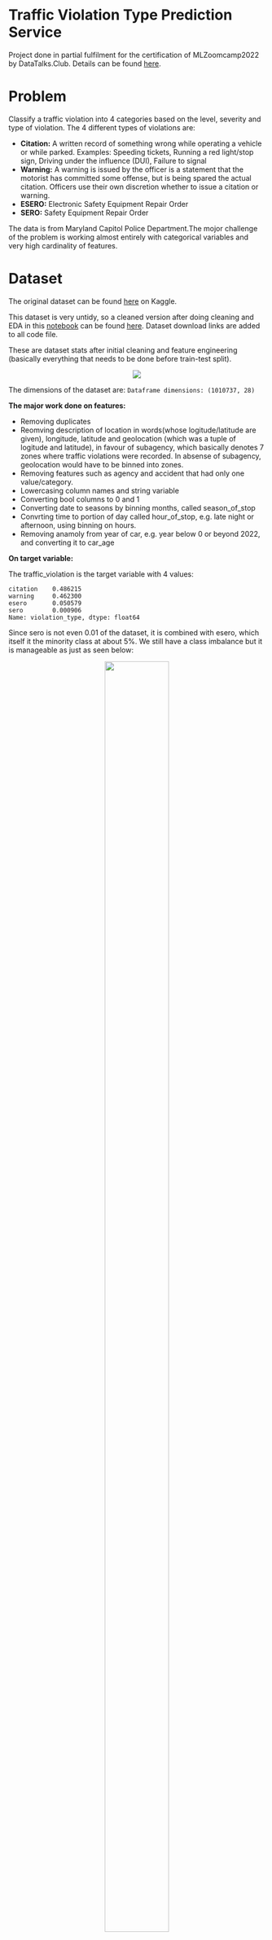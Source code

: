 # Traffic Violation Type Prediction Service

Project done in partial fulfilment for the certification of MLZoomcamp2022 by DataTalks.Club. Details can be found [here](https://github.com/alexeygrigorev/mlbookcamp-code/blob/master/course-zoomcamp/cohorts/2022/projects.md#midterm-project).

# Problem

Classify a traffic violation into 4 categories based on the level, severity and type of violation. The 4 different types of violations are:

- **Citation:** A written record of something wrong while operating a vehicle or while parked. Examples: Speeding tickets, Running a red light/stop sign, Driving under the influence (DUI), Failure to signal
- **Warning:** A warning is issued by the officer is a statement that the motorist has committed some offense, but is being spared the actual citation. Officers use their own discretion whether to issue a citation or warning.
- **ESERO:** Electronic Safety Equipment Repair Order
- **SERO:** Safety Equipment Repair Order

The data is from Maryland Capitol Police Department.The mojor challenge of the problem is working almost entirely with categorical variables and very high cardinality of features.

# Dataset

The original dataset can be found [here](https://www.kaggle.com/datasets/felix4guti/traffic-violations-in-usa?select=Traffic_Violations.csv) on Kaggle.

This dataset is very untidy, so a cleaned version after doing cleaning and EDA in this [notebook](./TrafficViolation_Clean_EDA%20final.ipynb) can be found [here](https://github.com/MemoonaTahira/Traffic_Violation_Classification/releases/download/latest/cleaned_traffic_violations.csv). Dataset download links are added to all code file.

These are dataset stats after initial cleaning and feature engineering (basically everything that needs to be done before train-test split).

<p align="center">
    <img src = "./imgs/dataset_stats.jpg">
</p>

The dimensions of the dataset are: `Dataframe dimensions: (1010737, 28)`

**The major work done on features:**

- Removing duplicates
- Reomving description of location in words(whose logitude/latitude are given), longitude, latitude and geolocation (which was a tuple of logitude and latitude), in favour of subagency, which basically denotes 7 zones where traffic violations were recorded. In absense of subagency, geolocation would have to be binned into zones.
- Removing features such as agency and accident that had only one value/category.
- Lowercasing column names and string variable
- Converting bool columns to 0 and 1
- Converting date to seasons by binning months, called season_of_stop
- Convrting time to portion of day called hour_of_stop, e.g. late night or afternoon, using binning on hours.
- Removing anamoly from year of car, e.g. year below 0 or beyond 2022, and converting it to car_age

**On target variable:**

The traffic_violation is the target variable with 4 values:

```
citation    0.486215
warning     0.462300
esero       0.050579
sero        0.000906
Name: violation_type, dtype: float64
```

Since sero is not even 0.01 of the dataset, it is combined with esero, which itself it the minority class at about 5%. We still have a class imbalance but it is manageable as just as seen below:

<p align="center">
<img src = "./imgs/class_imbalance.png" width=50% height = 80%>
</p>

# Methodology

The methodology followed is CRISP-DM, with roughly the same outline as week 1-7 of [MLZoomcamp](https://github.com/alexeygrigorev/mlbookcamp-code/tree/master/course-zoomcamp).

We start with data cleaing and EDA, and then feature engineering and feature selection, while doing doing missing value imputations, scaling, one-hot encoding and dimensionality reduction.

Once we have a cleaned dataset, we train it on fine-tuned linear and tree based models and use validation set to select best model. The best model is the trained on full train data, and tested one last time on withheld dataset.

Finally, the model is containerized with BentoML and deployed as a classification service to predict the type of traffic violation.

Full workflow [here](./TrafficViolation_Clean_EDA%20final.ipynb) in this jupyter notebook.

# Reproducibility

The whole project is reproducible, ideally via bentoML. Here are details how to recreate the project at every step:

## 1. Create conda environment:

Create a conda environement from requirement.txt file using the requirement.txt file [here](./requirements.txt):

```
conda create --name traffic_classify --file requirements.txt
```

(P.S. If you want to use a pip environment, you can also use [pip-requirement.txt](./pip_requirements.txt) to install it.)

Using the newly created conda environement, explore the notebook for cleaning, EDA feature engineering and selecting best model, which is the [TrafficViolation_Clean_EDA.ipynb](./TrafficViolation_Clean_EDA.ipynb)

## 2. Analysis and Results:

Have a look at model pipelines (Logistic Regression, Random Forest and XGBoost) and detailed results [here](./results.md).

## 3. Train the final model:

Using the same environment as before, i.e. traffic_classify:

Run the final_train.py file to train the best model with tuned parameters on the cleaned dataset. In a terminal with the traffic_classify environment activated, run this:

`python final_Train.py`

It will save these items:

- xgboost_traffic_violation_model.sav
- sklearn_pipeline.pkl
- bentoML model with both the xgboost final model and custom pipeline object

The first two are for reference to avoid complete retraining, but the last model is the one we will use throughout in the next steps.

Check that your model saved correctly by running `bentoml models list`

## 4. (Optional) Build the BentoML model and serve it locally:

Run from terminal with conda env traffic_classify activated:

```
bentoml serve service.py:svc --reload
```

This step tests the bentoML model before converting it to a service. This step is great for development as the service automatically keep reloading to reflect any changes.

## 5. Build the BentoML service and serve it locally:

- First, get list of models stored in the bentoml models directory

`bentoml models list`

- Get name and tag of the model you want, e.g. in my case:

`"traffic_violation_classification:c3zxrptavo3q4vhb"`

- Use you own model name and tag in [service.py](./service.py) in line 9, and make sure to use it with quotes included, i.e. `"traffic_violation_classification:c3zxrptavo3q4vhb"`

- Build the bentoML service.

`bentoml build`

- And you'll see this:

<p align="center">
<img src = "./imgs/bentobuild.jpg" width=80%>
</p>

- Serve the container by running this is the terminal:

`bentoml serve --production`

- Now you can test your bentoML service now running a classification service locally as explained in next step.

## 6. Using Swagger UI once the service is runnnig locally:

Go to any browser and open this link: 0.0.0.0:3000 OR localhost:3000

It will open the Swagger UI which looks like this:

<div style="text-align:center">
<img src = "./imgs/swagger1.jpg" width = 80% >
</div>

Click on "try it out" and paste the sample test user given below and click execute:

    {
    "subagency": "4th_district,_wheaton",
    "belts": 0,
    "personal_injury": 0,
    "property_damage": 0,
    "fatal": 0,
    "commercial_license": 1,
    "hazmat": 0,
    "commercial_vehicle": 0,
    "alcohol": 0,
    "work_zone": 0,
    "state": "md",
    "vehicletype": "02_-_automobile",
    "make": "honda",
    "model": "civic",
    "color": "red",
    "charge": "21-904(b2)",
    "article": "transportation_article",
    "contributed_to_accident": 0,
    "race": "hispanic",
    "gender": "m",
    "driver_city": "silver_spring",
    "driver_state": "md",
    "dl_state": "md",
    "arrest_type": "a_-_marked_patrol",
    "season_of_stop": "summer",
    "hour_of_stop": "late_night",
    "car_age": 28.0
    }

<p align="center">
<img src = "./imgs/swagger2.jpg" width=80%>
</p>

You should see a result like this:

<p align="center">
<img src = "./imgs/swagger3.jpg" width=80%>
</p>

## 7. Do load testing with locust:

open another tab in your browser while the `bentoml serve --production` command is running from terminal and run:

`locust -H <http://localhost:3000>`

Do load testing if you want to see if the model can handle appopriate load before deploying it as service to cloud.

## 8. Dockerize the bentoML service:

Start your docker service:
`sudo dockerd`

Open a new terminal tab and build your bentoML container:

```
cd bentoml/bentos/
tree
# copy name and tag of the service we built in step 5:
# Note: Models are located in /bentoml/models and have a different name and tag from BentoML services that are
# located in /bentoml/bentos
bentoml containerize traffic_violation_classifier:ga4yxpdbbc676aav
```

It will take a moment to build the container. Once it is done, serve the container locally:

`docker run -it --rm -p 3000:3000 traffic_violation_classifier:ga4yxpdbbc676aav serve`

Test it using same steps as before from [here](#6-using-swagger-ui-once-the-service-is-runnnig-locally)

## 9. Deployment of bentoML as a service to Cloud:

I will deploy my docker image (traffic_violation_classifier:ga4yxpdbbc676aav) from step 8 to Mobegeniu, but for that I need to first push my image to DockerHub.

## 10: Setting up DockerHub:

- Create an account and verify it
- Choose free plan and create a repository with a name that reflects your service, e.g. traffic_violation_classification
- Go to your username in the top righ of the DockerHub tab, and go to Account Setting, go to security and generate a new access token.
- From your local terminal, with sudo dockerd running, run the following:
- Enter `docker login -u username` from terminal and then enter access token when asked for password.
- Once you are authenticated, run `docker images` to find a list of docker images available.
- Next retag the image like this:
`docker tag <existing-image> <hub-user>/<repo-name>[:<tag>]`
- E.g. in my case it would look like this:
`docker tag traffic_violation_classifier:tr32cwtbfs7viaav memoonatahira/traffic_violation_classification:deployment_testing`
- Push the image to DockerHub:
`docker push <hub-user>/<repo-name>[:<tag>]`
- In my case it looks like this:
`docker push memoonatahira/traffic_violation_classification:deployment_testing`
- It'll take a moment and you'll be done!

## 11. Pull bentoML service docker image from DockerHub and run it:

You can skip all the previous steps, and just pull the bentoML image from DockerHub and build a container and run it via docker like this:

```
docker pull memoonatahira/traffic_violation_classification:deployment_testing
docker run -it --rm -p 3000:3000 memoonatahira/traffic_violation_classification:deployment_testing serve --production
```

Test it using same steps as before from [here](#6-using-swagger-ui-once-the-service-is-runnnig-locally)

## 12. Deploy the BentoML container to Mogenius:

- Create an account on Mobegenius: <https://studio.mogenius.com/user/registration>
- Verfiy your account and select the free plan
- Create a cloud space with a reflective name, e.g. TrafficViolation
- Choose Create from docker image from any registry
- Give the service a name, and then add address of your image. E.g.
`memoonatahira/traffic_violation_classification:deployment_testing`
- Select **Stage** as "production" and leave everything as is
- Add 3000 to HTTPS port at the very end and hit **"Create Service"**
- Increase the resources (I set all reseources to maximum) for your service and click on **"Save Changes"**
- You should see something like this:

<p align="center">
<img src = "./imgs/mogenius_service_status.jpg" width = 80%, height= 80%>
</p>

- Click on **"HostName"** in the top right, and click on External domain, and it should be up and running here:
 <https://traffic-violat-prod-trafficviolation-oqe5ed.mo5.mogenius.io/>
- Test the service: It will open the familiar Swaggr UI and you can test it using same steps as before from [here](#6-using-swagger-ui-once-the-service-is-runnnig-locally)

<p align="center">
<img src = "./imgs/mogenius_deployed_swagger.jpg" width = 80%, height= 80%>
</p>
 
- The response:

<p align="center">
<img src = "./imgs/mogenius_prediction.jpg" width = 80%, height= 80%>
</p>

All done. :)


